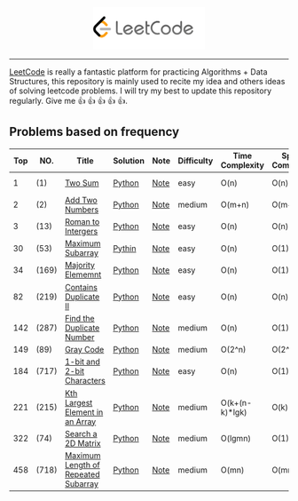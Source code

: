 <p align="center"><img width="40%" src="figures/leetcode.png" /></p>

--------------------------------------------------------------------------------

[LeetCode](https://leetcode.com/problemset/algorithms/) is really a fantastic platform for practicing Algorithms + Data Structures, this repository is mainly used to recite my idea and others ideas of solving leetcode problems. I will try my best to update this repository regularly. Give me :+1: :+1: :+1: :+1: :+1:. 



## Problems based on frequency

| Top | NO. | Title | Solution | Note | Difficulty | Time Complexity | Space Complexity |Tag|
|---|---|-----|--------|----|----------|----|-----|---|
|1|(1)|[Two Sum](https://leetcode.com/problems/two-sum/description/)|[Python](001-two-sum/solution.py)|[Note](001-two-sum/README.md)| easy | O(n) | O(n)| _Array_, _Hash Table_ |
|2|(2)|[Add Two Numbers](https://leetcode.com/problems/add-two-numbers/description/)|[Python](002-add-two-numbers/solution.py)|[Note](002-add-two-numbers/README.md)| medium | O(m+n)| O(m+n)| _linked list_ |
|3|(13)| [Roman to Intergers](https://leetcode.com/problems/roman-to-integer/description/)| [Python](013-roman-to-integer/solution.py)|[Note](013-roman-to-integer/README.md)| easy| O(n)| O(n)| _string_ |
|30|(53)| [Maximum Subarray](https://leetcode.com/problems/maximum-subarray/description/) | [Pythin](053-maximum-subarray/solution.py) | [Note](053-maximum-subarray/README.md) | easy | O(n) | O(1) | _dynamical programming_|
|34|(169)| [Majority Elememnt](https://leetcode.com/problems/majority-element/description/) | [Python](169-majority-element/solution.py) | [Note](169-majority-element/README.md) | easy | O(n) | O(1) | _array_ |
|82| (219)| [Contains Duplicate II](https://leetcode.com/problems/contains-duplicate-ii/description/) | [Python](219-contains-duplicate-ii/solution.py) | [Note](219-contains-duplicate-ii/README.md) | easy | O(n) | O(n) | _hash table_ | 
|142|(287)| [Find the Duplicate Number](https://leetcode.com/problems/find-the-duplicate-number/description/) | [Python](287-find-duplicate-number/solution.py) | [Note](287-find-duplicate-number/README.md) | medium | O(n) | O(1) | _cycle detection_ |
|149|(89)| [Gray Code](https://leetcode.com/problems/gray-code/description/)| [Python](89-gray-code/solution.py) | [Note](89-gray-code/README.md) | medium | O(2^n) | O(2^n) | _recursion_ |  
|184|(717)| [1-bit and 2-bit Characters](https://leetcode.com/problems/1-bit-and-2-bit-characters/description/) | [Python](717-bit-characters/solution.py) | [Note](717-bit-characters/README.md) | easy | O(n) | O(1) | _array_ | 
|221|(215)| [Kth Largest Element in an Array](https://leetcode.com/problems/kth-largest-element-in-an-array/description/)| [Python](215-K-largest-element/solution.py)|[Note](215-K-largest-element/README.md) | medium | O(k+(n-k)*lgk) | O(k) | _heap_ |
|322|(74)| [Search a 2D Matrix](https://leetcode.com/problems/search-a-2d-matrix/description/)| [Python](74-search-matrix/solution.py) | [Note](74-search-matrix/README.md)| medium | O(lgmn) | O(1) | _binary search_|
|458|(718)| [Maximum Length of Repeated Subarray](https://leetcode.com/problems/maximum-length-of-repeated-subarray/description/) | [Python](718-maximum-repeated-subarray/solution.py) | [Note](718-maximum-repeated-subarray/README.md) | medium | O(mn) | O(mn) | _dynamical programming_| 



